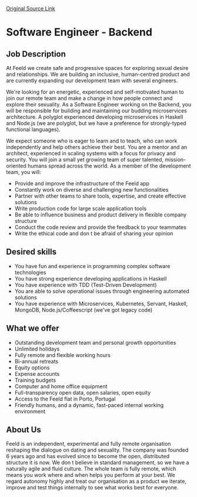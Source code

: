 [Original Source Link](https://www.shine.com/jobs/software-engineer-backend/feeld-ltd/11021647)

# Software Engineer - Backend


## Job Description

At Feeld we create safe and progressive spaces for exploring sexual desire and relationships. We are building an inclusive, human-centred product and are currently expanding our development team with several engineers.

We're looking for an energetic, experienced and self-motivated human to join our remote team and make a change in how people connect and explore their sexuality. As a Software Engineer working on the Backend, you will be responsible for building and maintaining our budding microservices architecture. A polyglot experienced developing microservices in Haskell and Node.js (we are polyglot, but we have a preference for strongly-typed functional languages).

We expect someone who is eager to learn and to teach, who can work independently and help others achieve their best. You are a mentor and an architect, experienced in scaling systems with a focus for privacy and security. You will join a small yet growing team of super talented, mission-oriented humans spread across the world.
As a member of the development team, you will:

* Provide and improve the infrastructure of the Feeld app
* Constantly work on diverse and challenging new functionalities
* Partner with other teams to share tools, expertise, and create effective solutions
* Write production code for large scale application tools
* Be able to influence business and product delivery in flexible company structure
* Conduct the code review and provide the feedback to your teammates
* Write the ethical code and don t be afraid of sharing your opinion

## Desired skills

* You have fun and experience in programming complex software technologies
* You have strong experience developing applications in Haskell
* You have experience with TDD (Test-Driven Development)
* You are able to solve operational issues through engineering automated solutions
* You have experience with Microservices, Kubernetes, Servant, Haskell, MongoDB, Node.js/Coffeescript (we've got legacy code)

## What we offer

* Outstanding development team and personal growth opportunities
* Unlimited holidays
* Fully remote and flexible working hours
* Bi-annual retreats
* Equity options
* Expense accounts
* Training budgets
* Computer and home office equipment
* Full-transparency open data, open salaries, open equity
* Access to the Feeld flat in Porto, Portugal
* Friendly humans, and a dynamic, fast-paced internal working environment

## About Us

Feeld is an independent, experimental and fully remote organisation reshaping the dialogue on dating and sexuality. The company was founded 6 years ago and has evolved since to become the open, distributed structure it is now. We don t believe in standard management, so we have a naturally agile and fluid culture. The whole team is fully remote, which means you work where and when helps you perform at your best. We regard autonomy highly and treat our organisation as a product we iterate, improve and test things internally to see what works best for everyone.
